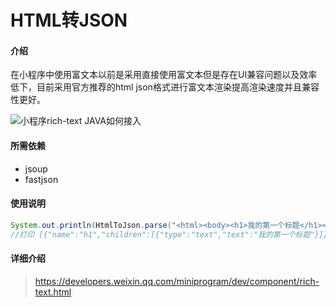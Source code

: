 # HTML转JSON

#### 介绍
在小程序中使用富文本以前是采用直接使用富文本但是存在UI兼容问题以及效率低下，目前采用官方推荐的html json格式进行富文本渲染提高渲染速度并且兼容性更好。

![小程序rich-text JAVA如何接入](https://iocaffcdn.phphub.org/uploads/images/201906/25/32040/iwcgqhPcoQ.png!large)
#### 所需依赖

- jsoup
- fastjson

#### 使用说明

``` java
System.out.println(HtmlToJson.parse("<html><body><h1>我的第一个标题</h1><p>我的第一个段落。</p></body></html>"));
//打印 [{"name":"h1","children":[{"type":"text","text":"我的第一个标题"}]},{"name":"p","children":[{"type":"text","text":"我的第一个段落。"}]}]
```

#### 详细介绍

> https://developers.weixin.qq.com/miniprogram/dev/component/rich-text.html

